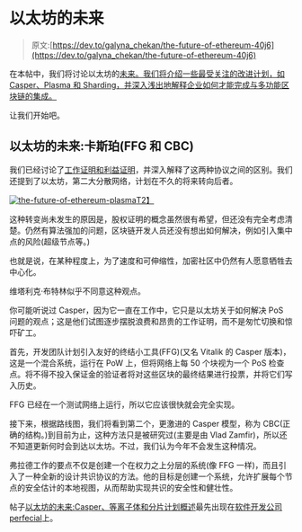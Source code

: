 # 以太坊的未来

> 原文:[https://dev.to/galyna_chekan/the-future-of-ethereum-40j6](https://dev.to/galyna_chekan/the-future-of-ethereum-40j6)

在本帖中，我们将讨论以太坊的[未来。我们将介绍一些最受关注的改进计划，如 Casper、Plasma 和 Sharding，并深入浅出地解释企业如何才能完成与多功能区块链的集成。](https://perfectial.com/blog/the-future-of-ethereum/)

让我们开始吧。

## [](#the-future-of-ethereum-casper-ffg-and-cbc)以太坊的未来:卡斯珀(FFG 和 CBC)

我们已经讨论了[工作证明和利益证明](https://perfectial.com/blog/ethereum-blockchain-switches-to-proof-of-stake/)，并深入解释了这两种协议之间的区别。我们还提到了以太坊，第二大分散网络，计划在不久的将来转向后者。

[![the-future-of-ethereum-plasma](../Images/2ce143e5a452d79b0901e0243e887713.png)T2】](https://res.cloudinary.com/practicaldev/image/fetch/s--6Z4DDauK--/c_limit%2Cf_auto%2Cfl_progressive%2Cq_auto%2Cw_880/http://perfectial.com/wp-content/uploads/2018/07/The-Future-of-Ethereum-01.jpg)

这种转变尚未发生的原因是，股权证明的概念虽然很有希望，但还没有完全考虑清楚。仍然有算法强加的问题，区块链开发人员还没有想出如何解决，例如引入集中点的风险(超级节点等。)

也就是说，在某种程度上，为了速度和可伸缩性，加密社区中仍然有人愿意牺牲去中心化。

维塔利克·布特林似乎不同意这种观点。

你可能听说过 Casper，因为它一直在工作中，它只是以太坊关于如何解决 PoS 问题的观点；这是他们试图逐步摆脱浪费和昂贵的工作证明，而不是匆忙切换和惊吓矿工。

首先，开发团队计划引入友好的终结小工具(FFG)(又名 Vitalik 的 Casper 版本)，这是一个混合系统，运行在 PoW 上，但将网络上每 50 个块视为一个 PoS 检查点。将不得不投入保证金的验证者将对这些区块的最终结果进行投票，并将它们写入历史。

FFG 已经在一个测试网络上运行，所以它应该很快就会完全实现。

接下来，根据路线图，我们将看到第二个，更激进的 Casper 模型，称为 CBC(正确的结构。)到目前为止，这种方法只是被研究过(主要是由 Vlad Zamfir)，所以还不知道更新何时会到达以太坊。不过，我们认为今年不会发生这种情况。

弗拉德工作的要点不仅是创建一个在权力之上分层的系统(像 FFG 一样)，而且引入了一种全新的设计共识协议的方法。他的目标是创建一个系统，允许扩展每个节点的安全估计的本地视图，从而帮助实现共识的安全性和健壮性。

帖子[以太坊的未来:Casper、等离子体和分片计划概述](https://perfectial.com/blog/the-future-of-ethereum/)最先出现在[软件开发公司 perfecial](https://perfectial.com)上。